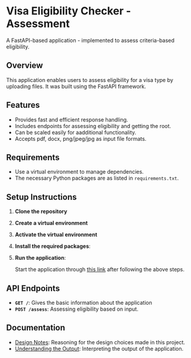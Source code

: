 # Visa Eligibility Checker - Assessment

A FastAPI-based application - implemented to assess criteria-based eligibility. 

## Overview

This application enables users to assess eligibility for a visa type by uploading files. It was built using the FastAPI framework.

## Features

- Provides fast and efficient response handling. 
- Includes endpoints for assessing eligibility and getting the root.
- Can be scaled easily for aadditional functionality.
- Accepts pdf, docx, png/jpeg/jpg as input file formats. 

## Requirements

- Use a virtual environment to manage dependencies. 
- The necessary Python packages are as listed in `requirements.txt`.

## Setup Instructions

1. **Clone the repository**

2. **Create a virtual environment**

3. **Activate the virtual environment**

4. **Install the required packages**:

5. **Run the application**:

    Start the application through [this link](http://127.0.0.1:8000/docs#/default/assess_cv_assess_post) after following the above steps. 

## API Endpoints

- **`GET /`**: Gives the basic information about the application
- **`POST /assess`**: Assessing eligibility based on input.

## Documentation

- [Design Notes](design_notes.md): Reasoning for the design choices made in this project.
- [Understanding the Output](evaluation.md): Interpreting the output of the application.
